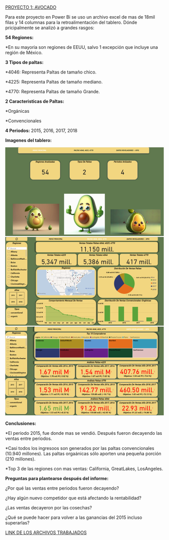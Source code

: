 [PROYECTO 1: AVOCADO](https://github.com/felipemoyaa/felipemoyaa.github.io)

Para este proyecto en Power Bi se uso un archivo excel de mas de 18mil filas y 14 columnas para la retroalimentación del tablero. Dónde pricipalmente se analizó a grandes rasgos:

__54 Regiones:__

*En su mayoria son regiones de EEUU, salvo 1 excepción que incluye una región de México.

__3 Tipos de paltas:__

*4046: Representa Paltas de tamaño chico.

*4225: Representa Paltas de tamaño mediano.

*4770: Representa Paltas de tamaño Grande.

__2 Caracteristicas de Paltas:__

*Orgánicas

*Convencionales

**4 Periodos:**
2015, 2016, 2017, 2018

__Imagenes del tablero:__

![](https://raw.githubusercontent.com/felipemoyaa/felipemoyaa.github.io/main/Imagenes/Avocado%201.png)
![](https://raw.githubusercontent.com/felipemoyaa/felipemoyaa.github.io/main/Imagenes/Avocado%202.png)
![](https://raw.githubusercontent.com/felipemoyaa/felipemoyaa.github.io/main/Imagenes/Avocado%203.png)

__Conclusiones:__

*El periodo 2015, fue donde mas se vendió. Después fueron decayendo las ventas entre periodos.

*Casi todos los ingresoos son generados por las paltas convencionales (10.940 millones). Las paltas orgaánicas sólo aporten una pequeña porción (210 millones).

*Top 3 de las regiones con mas ventas: California, GreatLakes, LosAngeles.

__Preguntas para plantearse después del informe:__

¿Por qué las ventas entre periodos fueron decayendo?

¿Hay algún nuevo competidor que está afectando la rentabilidad?

¿Las ventas decayeron por las cosechas?

¿Qué se puede hacer para volver a las ganancias del 2015 incluso superarlas?

[LINK DE LOS ARCHIVOS TRABAJADOS](https://drive.google.com/drive/folders/1eEroRYl0ZQoadNUg9WOslAU7eB3NrwTT?hl=es-419)

